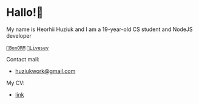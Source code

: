 # Hallo!👋

My name is Heorhii Huziuk and I am a 19-year-old CS student and NodeJS developer

[`🔵BonORM`](https://www.npmjs.com/package/bonorm) [`🌱Livesey`](https://github.com/livesey-finance)

Contact mail:
* huziukwork@gmail.com

My CV:
*  [link](https://github.com/hhuziuk/cv/blob/main/Heorhii_Huziuk_cv.pdf) 
